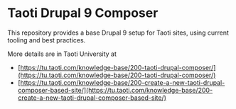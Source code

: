# Taoti Drupal 9 Composer
This repository provides a base Drupal 9 setup for Taoti sites, using current tooling and best practices.

More details are in Taoti University at 

- [https://tu.taoti.com/knowledge-base/200-taoti-drupal-composer/](https://tu.taoti.com/knowledge-base/200-taoti-drupal-composer/)
- [https://tu.taoti.com/knowledge-base/200-create-a-new-taoti-drupal-composer-based-site/](https://tu.taoti.com/knowledge-base/200-create-a-new-taoti-drupal-composer-based-site/)

